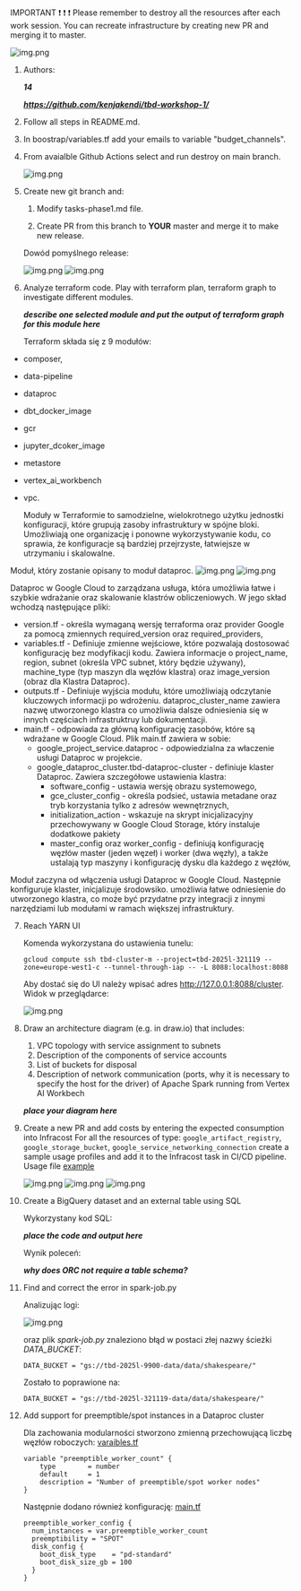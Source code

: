 IMPORTANT ❗ ❗ ❗ Please remember to destroy all the resources after each work session. You can recreate infrastructure by creating new PR and merging it to master.
  
![img.png](doc/figures/destroy.png)

1. Authors:

   ***14***

   ***https://github.com/kenjakendi/tbd-workshop-1/***
   
2. Follow all steps in README.md.

3. In boostrap/variables.tf add your emails to variable "budget_channels".

4. From avaialble Github Actions select and run destroy on main branch.

    ![img.png](doc/figures/destroy_master.png)
   
5. Create new git branch and:
    1. Modify tasks-phase1.md file.
    
    2. Create PR from this branch to **YOUR** master and merge it to make new release. 

    Dowód pomyślnego release:

   ![img.png](doc/figures/UdanyRelease.png)
   ![img.png](doc/figures/UdanyRelease2.png)

6. Analyze terraform code. Play with terraform plan, terraform graph to investigate different modules.

    ***describe one selected module and put the output of terraform graph for this module here***

    Terraform składa się z 9 modułów:
- composer, 
- data-pipeline
- dataproc
- dbt_docker_image
- gcr 
- jupyter_dcoker_image
- metastore
- vertex_ai_workbench
- vpc.

   Moduły w Terraformie to samodzielne, wielokrotnego użytku jednostki konfiguracji, które grupują zasoby infrastruktury w spójne bloki. Umożliwiają one organizację i ponowne wykorzystywanie kodu, co sprawia, że konfiguracje są bardziej przejrzyste, łatwiejsze w utrzymaniu i skalowalne.
 
 Moduł, który zostanie opisany to moduł dataproc.
 ![img.png](doc/figures/dataproc.png)
![img.png](doc/figures/graph.png)
 

  Dataproc w Google Cloud to zarządzana usługa, która umożliwia łatwe i szybkie wdrażanie oraz skalowanie klastrów obliczeniowych. W jego skład wchodzą następujące pliki:
- version.tf - określa wymaganą wersję terraforma oraz provider Google za pomocą zmiennych required_version oraz required_providers,
- variables.tf - Definiuje zmienne wejściowe, które pozwalają dostosować konfigurację bez modyfikacji kodu. Zawiera informacje o project_name, region, subnet (określa VPC subnet, który będzie używany), machine_type (typ maszyn dla węzłów klastra) oraz image_version (obraz dla Klastra Dataproc).
- outputs.tf - Definiuje wyjścia modułu, które umożliwiają odczytanie kluczowych informacji po wdrożeniu. dataproc_cluster_name zawiera nazwę utworzonego klastra co umożliwia dalsze odniesienia się w innych częściach infrastruktruy lub dokumentacji.
- main.tf - odpowiada za główną konfigurację zasobów, które są wdrażane w Google Cloud. 
Plik main.tf zawiera w sobie:
    - google_project_service.dataproc - odpowiedzialna za właczenie usługi Dataproc w projekcie.
    - google_dataproc_cluster.tbd-dataproc-cluster - definiuje klaster Dataproc. Zawiera szczegółowe ustawienia klastra:
	    - software_config - ustawia wersję obrazu systemowego,
	    - gce_cluster_config - określa podsieć, ustawia metadane oraz tryb korzystania tylko z adresów wewnętrznych,
	    - initialization_action - wskazuje na skrypt inicjalizacyjny przechowywany w Google Cloud Storage, który instaluje dodatkowe pakiety
	    - master_config oraz worker_config - definiują konfigurację węzłów master (jeden węzeł) i worker (dwa węzły), a także ustalają typ maszyny i konfigurację dysku dla każdego z węzłów,

Moduł zaczyna od włączenia usługi Dataproc w Google Cloud.  Następnie konfiguruje klaster, inicjalizuje środowsiko. umożliwia łatwe odniesienie do utworzonego klastra, co może być przydatne przy integracji z innymi narzędziami lub modułami w ramach większej infrastruktury.

7. Reach YARN UI
   
   Komenda wykorzystana do ustawienia tunelu:

    ``` gcloud compute ssh tbd-cluster-m --project=tbd-2025l-321119 --zone=europe-west1-c --tunnel-through-iap -- -L 8088:localhost:8088 ```

    Aby dostać się do UI należy wpisać adres http://127.0.0.1:8088/cluster. Widok w przeglądarce:

    ![img.png](doc/figures/hadoop.png)
   
8. Draw an architecture diagram (e.g. in draw.io) that includes:
    1. VPC topology with service assignment to subnets
    2. Description of the components of service accounts
    3. List of buckets for disposal
    4. Description of network communication (ports, why it is necessary to specify the host for the driver) of Apache Spark running from Vertex AI Workbech
  
    ***place your diagram here***

9. Create a new PR and add costs by entering the expected consumption into Infracost
For all the resources of type: `google_artifact_registry`, `google_storage_bucket`, `google_service_networking_connection`
create a sample usage profiles and add it to the Infracost task in CI/CD pipeline. Usage file [example](https://github.com/infracost/infracost/blob/master/infracost-usage-example.yml) 

   ![img.png](doc/figures/expectedConsumption.png)
    ![img.png](doc/figures/infracostEstimate.png)
   ![img.png](doc/figures/infracostEstiamtes2.png)
   


10. Create a BigQuery dataset and an external table using SQL

    Wykorzystany kod SQL:
    
    ***place the code and output here***

    Wynik poleceń:
   
    ***why does ORC not require a table schema?***

11. Find and correct the error in spark-job.py

    Analizując logi:
    
    ![img.png](doc/figures/spark_job_logs.png)
    
    oraz plik *spark-job.py* znaleziono błąd w postaci złej nazwy ścieżki *DATA_BUCKET*:

    ``` DATA_BUCKET = "gs://tbd-2025l-9900-data/data/shakespeare/" ``` 

    Zostało to poprawione na: 

    ``` DATA_BUCKET = "gs://tbd-2025l-321119-data/data/shakespeare/" ```

12. Add support for preemptible/spot instances in a Dataproc cluster

    Dla zachowania modularności stworzono zmienną przechowującą liczbę węzłów roboczych: [varaibles.tf](https://github.com/kenjakendi/tbd-workshop-1/blob/master/modules/dataproc/variables.tf)

    ```
    variable "preemptible_worker_count" {
        type        = number
        default     = 1
        description = "Number of preemptible/spot worker nodes"
    }
    ```

    Następnie dodano również konfigurację: [main.tf](https://github.com/kenjakendi/tbd-workshop-1/blob/master/modules/dataproc/main.tf)

    ```
    preemptible_worker_config {
      num_instances = var.preemptible_worker_count
      preemptibility = "SPOT"
      disk_config {
        boot_disk_type    = "pd-standard"
        boot_disk_size_gb = 100
      }
    }
    ```
